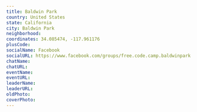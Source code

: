 ```yaml
---
title: Baldwin Park
country: United States
state: California
city: Baldwin Park
neighborhood: 
coordinates: 34.085474, -117.961176
plusCode:
socialName: Facebook
socialURL: https://www.facebook.com/groups/free.code.camp.baldwinpark
chatName:
chatURL:
eventName:
eventURL:
leaderName:
leaderURL:
oldPhoto: 
coverPhoto:
---
```

